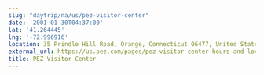 ```yaml
---
slug: "daytrip/na/us/pez-visitor-center"
date: '2001-01-30T04:37:00'
lat: '41.264445'
lng: '-72.996916'
location: 35 Prindle Hill Road, Orange, Connecticut 06477, United States
external_url: https://us.pez.com/pages/pez-visitor-center-hours-and-location
title: PEZ Visitor Center
---
```



